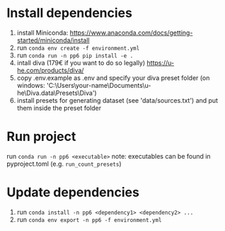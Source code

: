 # Install dependencies
1. install Miniconda: https://www.anaconda.com/docs/getting-started/miniconda/install
2. run `conda env create -f environment.yml`
3. run `conda run -n pp6 pip install -e .`
4. intall diva (179€ if you want to do so legally) https://u-he.com/products/diva/
5. copy .env.example as .env and specify your diva preset folder (on windows: 'C:\Users\your-name\Documents\u-he\Diva.data\Presets\Diva')
6. install presets for generating dataset (see 'data/sources.txt') and put them inside the preset folder

# Run project
run `conda run -n pp6 <executable>`
note: executables can be found in pyproject.toml (e.g. `run_count_presets`)

# Update dependencies
1. run `conda install -n pp6 <dependency1> <dependency2> ...`
2. run `conda env export -n pp6 -f environment.yml`